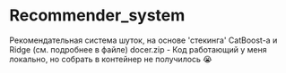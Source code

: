 # Recommender_system

Рекомендательная система шуток, на основе 'стекинга' CatBoost-а и Ridge (см. подробнее в файле)
docer.zip - Код работающий у меня локально, но собрать в контейнер не получилось 😭
